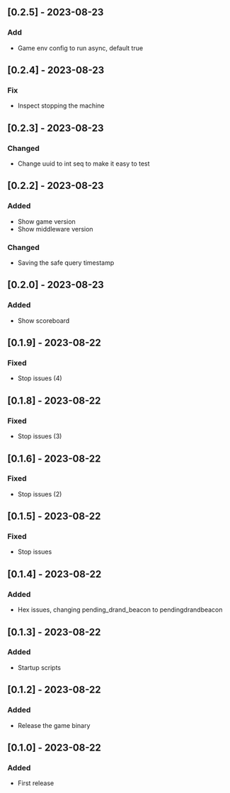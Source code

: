 ## [0.2.5] - 2023-08-23
### Add
- Game env config to run async, default true

## [0.2.4] - 2023-08-23
### Fix
- Inspect stopping the machine

## [0.2.3] - 2023-08-23
### Changed
- Change uuid to int seq to make it easy to test

## [0.2.2] - 2023-08-23
### Added
- Show game version
- Show middleware version
### Changed
- Saving the safe query timestamp
## [0.2.0] - 2023-08-23
### Added
- Show scoreboard

## [0.1.9] - 2023-08-22
### Fixed
- Stop issues (4)

## [0.1.8] - 2023-08-22
### Fixed
- Stop issues (3)

## [0.1.6] - 2023-08-22
### Fixed
- Stop issues (2)

## [0.1.5] - 2023-08-22
### Fixed
- Stop issues

## [0.1.4] - 2023-08-22
### Added
- Hex issues, changing pending_drand_beacon to pendingdrandbeacon

## [0.1.3] - 2023-08-22
### Added
- Startup scripts

## [0.1.2] - 2023-08-22
### Added
- Release the game binary

## [0.1.0] - 2023-08-22
### Added
- First release
